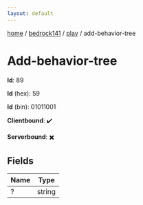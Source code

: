 ```yaml
---
layout: default
---
```


[home](/)  /  [bedrock141](/protocol/bedrock141)  /  [play](/protocol/bedrock141/play)  /  add-behavior-tree

# Add-behavior-tree

**Id**: 89

**Id** (hex): 59

**Id** (bin): 01011001

**Clientbound**: ✔️

**Serverbound**: ✖️

## Fields

Name | Type
---|---
? | string

